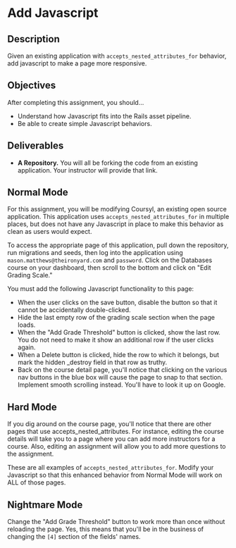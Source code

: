 # Add Javascript

## Description

Given an existing application with `accepts_nested_attributes_for` behavior, add javascript to make a page more responsive.

## Objectives

After completing this assignment, you should...

* Understand how Javascript fits into the Rails asset pipeline.
* Be able to create simple Javascript behaviors.

## Deliverables

* **A Repository.** You will all be forking the code from an existing application.  Your instructor will provide that link.

## Normal Mode

For this assignment, you will be modifying Coursyl, an existing open source application.  This application uses `accepts_nested_attributes_for` in multiple places, but does not have any Javascript in place to make this behavior as clean as users would expect.

To access the appropriate page of this application, pull down the repository, run migrations and seeds, then log into the application using `mason.matthews@theironyard.com` and `password`.  Click on the Databases course on your dashboard, then scroll to the bottom and click on "Edit Grading Scale."

You must add the following Javascript functionality to this page:

* When the user clicks on the save button, disable the button so that it cannot be accidentally double-clicked.
* Hide the last empty row of the grading scale section when the page loads.
* When the "Add Grade Threshold" button is clicked, show the last row.  You do not need to make it show an additional row if the user clicks again.
* When a Delete button is clicked, hide the row to which it belongs, but mark the hidden _destroy field in that row as truthy.
* Back on the course detail page, you'll notice that clicking on the various nav buttons in the blue box will cause the page to snap to that section.  Implement smooth scrolling instead. You'll have to look it up on Google.

## Hard Mode

If you dig around on the course page, you'll notice that there are other pages that use accepts_nested_attributes.  For instance, editing the course details will take you to a page where you can add more instructors for a course.  Also, editing an assignment will allow you to add more questions to the assignment.

These are all examples of `accepts_nested_attributes_for`.  Modify your Javascript so that this enhanced behavior from Normal Mode will work on ALL of those pages.

## Nightmare Mode

Change the "Add Grade Threshold" button to work more than once without reloading the page.  Yes, this means that you'll be in the business of changing the `[4]` section of the fields' names.
